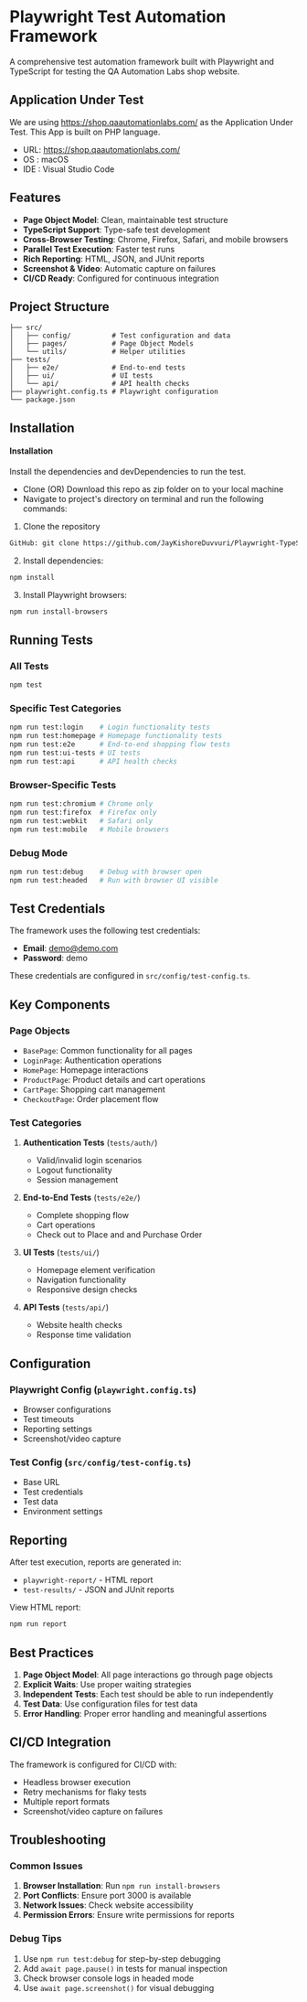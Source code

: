 # Playwright Test Automation Framework

A comprehensive test automation framework built with Playwright and TypeScript for testing the QA Automation Labs shop website.

## Application Under Test
We are using https://shop.qaautomationlabs.com/ as the Application Under Test. This App is built on PHP language.

- URL: https://shop.qaautomationlabs.com/
- OS : macOS
- IDE : Visual Studio Code

## Features

- **Page Object Model**: Clean, maintainable test structure
- **TypeScript Support**: Type-safe test development
- **Cross-Browser Testing**: Chrome, Firefox, Safari, and mobile browsers
- **Parallel Test Execution**: Faster test runs
- **Rich Reporting**: HTML, JSON, and JUnit reports
- **Screenshot & Video**: Automatic capture on failures
- **CI/CD Ready**: Configured for continuous integration

## Project Structure

```
├── src/
│   ├── config/          # Test configuration and data
│   ├── pages/           # Page Object Models
│   └── utils/           # Helper utilities
├── tests/
│   ├── e2e/             # End-to-end tests
│   ├── ui/              # UI tests
│   └── api/             # API health checks
├── playwright.config.ts # Playwright configuration
└── package.json
```

## Installation

#### Installation

Install the dependencies and devDependencies to run the test.

- Clone (OR) Download this repo as zip folder on to your local machine
- Navigate to project's directory on terminal and run the following commands:

1. Clone the repository

```bash
GitHub: git clone https://github.com/JayKishoreDuvvuri/Playwright-TypeScript-AI-Bolt.git
```

2. Install dependencies:
```bash
npm install
```

3. Install Playwright browsers:
```bash
npm run install-browsers
```

## Running Tests

### All Tests
```bash
npm test
```

### Specific Test Categories
```bash
npm run test:login    # Login functionality tests
npm run test:homepage # Homepage functionality tests
npm run test:e2e      # End-to-end shopping flow tests
npm run test:ui-tests # UI tests
npm run test:api      # API health checks
```

### Browser-Specific Tests
```bash
npm run test:chromium # Chrome only
npm run test:firefox  # Firefox only
npm run test:webkit   # Safari only
npm run test:mobile   # Mobile browsers
```

### Debug Mode
```bash
npm run test:debug    # Debug with browser open
npm run test:headed   # Run with browser UI visible
```

## Test Credentials

The framework uses the following test credentials:
- **Email**: demo@demo.com
- **Password**: demo

These credentials are configured in `src/config/test-config.ts`.

## Key Components

### Page Objects
- `BasePage`: Common functionality for all pages
- `LoginPage`: Authentication operations
- `HomePage`: Homepage interactions
- `ProductPage`: Product details and cart operations
- `CartPage`: Shopping cart management
- `CheckoutPage`: Order placement flow

### Test Categories

1. **Authentication Tests** (`tests/auth/`)
   - Valid/invalid login scenarios
   - Logout functionality
   - Session management

2. **End-to-End Tests** (`tests/e2e/`)
   - Complete shopping flow
   - Cart operations
   - Check out to Place and and Purchase Order

3. **UI Tests** (`tests/ui/`)
   - Homepage element verification
   - Navigation functionality
   - Responsive design checks

4. **API Tests** (`tests/api/`)
   - Website health checks
   - Response time validation

## Configuration

### Playwright Config (`playwright.config.ts`)
- Browser configurations
- Test timeouts
- Reporting settings
- Screenshot/video capture

### Test Config (`src/config/test-config.ts`)
- Base URL
- Test credentials
- Test data
- Environment settings

## Reporting

After test execution, reports are generated in:
- `playwright-report/` - HTML report
- `test-results/` - JSON and JUnit reports

View HTML report:
```bash
npm run report
```

## Best Practices

1. **Page Object Model**: All page interactions go through page objects
2. **Explicit Waits**: Use proper waiting strategies
3. **Independent Tests**: Each test should be able to run independently
4. **Test Data**: Use configuration files for test data
5. **Error Handling**: Proper error handling and meaningful assertions

## CI/CD Integration

The framework is configured for CI/CD with:
- Headless browser execution
- Retry mechanisms for flaky tests
- Multiple report formats
- Screenshot/video capture on failures

## Troubleshooting

### Common Issues

1. **Browser Installation**: Run `npm run install-browsers`
2. **Port Conflicts**: Ensure port 3000 is available
3. **Network Issues**: Check website accessibility
4. **Permission Errors**: Ensure write permissions for reports

### Debug Tips

1. Use `npm run test:debug` for step-by-step debugging
2. Add `await page.pause()` in tests for manual inspection
3. Check browser console logs in headed mode
4. Use `await page.screenshot()` for visual debugging